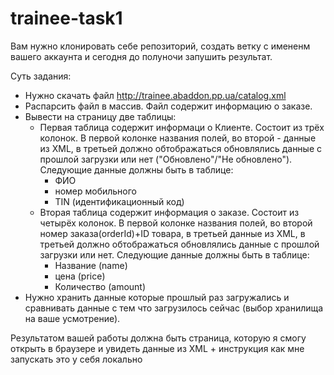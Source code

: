 

# trainee-task1

Вам нужно клонировать себе репозиторий, создать ветку с имененм вашего аккаунта и сегодня до полуночи запушить результат. 


Суть задания:

* Нужно скачать файл http://trainee.abaddon.pp.ua/catalog.xml
* Распарсить файл в массив. Файл содержит информацию о заказе.
* Вывести на страницу две таблицы:
  - Первая таблица содержит информаци о Клиенте. Состоит из трёх колонок. В первой колонке названия полей, во второй - данные из XML, в третьей должно обтображаться обновлялись данные с прошлой загрузки или нет ("Обновлено"/"Не обновлено"). Следующие данные должны быть в таблице: 
    + ФИО 
    + номер мобильного 
    + TIN (идентификационный код)
  - Вторая таблица содержит информация о заказе. Состоит из четырёх колонок. В первой колонке названия полей, во второй номер заказа(orderId)+ID товара, в третьей данные из XML, в третьей должно обтображаться обновлялись данные с прошлой загрузки или нет. Следующие данные должны быть в таблице: 
    + Название (name)
    + цена (price)
    + Количество (amount)
* Нужно хранить данные которые прошлый раз загружались и сравнивать данные с тем что загрузилось сейчас (выбор хранилища на ваше усмотрение). 


Результатом вашей работы должна быть страница, которую я смогу открыть в браузере и увидеть данные из XML + инструкция как мне запускать это у себя локально

